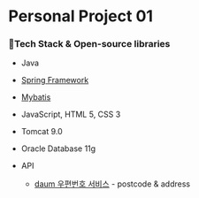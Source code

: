 # Personal Project 01

### 🚩Tech Stack & Open-source libraries

- Java

- [Spring Framework](https://spring.io/projects/spring-framework)

- [Mybatis](https://mybatis.org/mybatis-3/ko/index.html)

-  JavaScript, HTML 5, CSS 3

- Tomcat 9.0

- Oracle Database 11g

- API

  - [daum 우편번호 서비스](http://postcode.map.daum.net/guide#usage) - postcode & address

    

